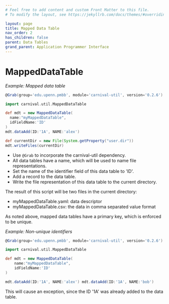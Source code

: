 ```yaml
---
# Feel free to add content and custom Front Matter to this file.
# To modify the layout, see https://jekyllrb.com/docs/themes/#overriding-theme-defaults

layout: page
title: Mapped Data Table
nav_order: 2
has_children: false
parent: Data Tables
grand_parent: Application Programmer Interface
---
```


# MappedDataTable

_Example: Mapped data table_

```groovy
@Grab(group='edu.upenn.pmbb', module='carnival-util', version='0.2.6')

import carnival.util.MappedDataTable

def mdt = new MappedDataTable(
  name:"myMappedDataTable",
  idFieldName:'ID'
)
mdt.dataAdd(ID:'1A', NAME:'alex')

def currentDir = new File(System.getProperty("user.dir"))
mdt.writeFiles(currentDir)
```

-   Use `@Grab` to incorporate the carnival-util dependency.
-   All data tables have a name, which will be used to name file representations.
-   Set the name of the identifier field of this data table to 'ID'.
-   Add a record to the data table.
-   Write the file representation of this data table to the current directory.

The result of this script will be two files in the current directory:

-   myMappedDataTable.yaml: data descriptor
-   myMappedDataTable.csv: the data in comma separated value format

As noted above, mapped data tables have a primary key, which is enforced to be unique.

_Example: Non-unique identifiers_

```groovy
@Grab(group='edu.upenn.pmbb', module='carnival-util', version='0.2.6')

import carnival.util.MappedDataTable

def mdt = new MappedDataTable(
    name:"myMappedDataTable",
    idFieldName:'ID'
)

mdt.dataAdd(ID:'1A', NAME:'alex') mdt.dataAdd(ID:'1A', NAME:'bob')
```

This will cause an exception, since the ID '1A' was already added to the data table.
